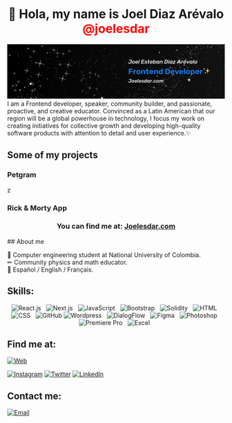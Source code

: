 <h1 align="center">👋 Hola, my name is Joel Diaz Arévalo <span style="color: red;">@joelesdar</span></h1>
<img src="https://raw.githubusercontent.com/joelesdar/joelesdar/main/Banner-Joelesdar.jpg" />
I am a Frontend developer, speaker, community builder, and passionate, proactive, and creative educator. Convinced as a Latin American that our region will be a global powerhouse in technology, I focus my work on creating initiatives for collective growth and developing high-quality software products with attention to detail and user experience.✨

<h2>Some of my projects</h2>

<h3>Petgram</h3>
z
<h3>Rick & Morty App</h3>
<h3 align="center"> You can find me at: <a align="center" href="https://joelesdar.com">Joelesdar.com</a></h3>
## About me

📖 Computer engineering student at National University of Colombia.</br>
✏ Community physics and math educator.</br>
📣 Español / English / Français.

## Skills:
<p align="center">
  <img src="https://img.shields.io/badge/Reactjs-61DAFB?style=for-the-badge&logo=react&logoColor=white" alt="React.js" />&nbsp;&nbsp;
  <img src="https://img.shields.io/badge/Nextjs-000000?style=for-the-badge&logo=nextdotjs&logoColor=white" alt="Next.js" />&nbsp;&nbsp;
  <img src="https://img.shields.io/badge/JavaScript-323330?style=for-the-badge&logo=javascript&logoColor=F7DF1E" alt="JavaScript" />&nbsp;&nbsp;
  <img src="https://img.shields.io/badge/Bootstrap-7952B3?style=for-the-badge&logo=bootstrap&logoColor=white" alt="Bootstrap" />&nbsp;&nbsp;
  <img src="https://img.shields.io/badge/Solidity-5C6BC0?style=for-the-badge&logo=solidity&logoColor=white" alt="Solidity" />&nbsp;&nbsp;
  <img src="https://img.shields.io/badge/HTML5-E34F26?style=for-the-badge&logo=html5&logoColor=white" alt="HTML" />&nbsp;&nbsp;
  <img src="https://img.shields.io/badge/CSS3-1572B6?style=for-the-badge&logo=css3&logoColor=white" alt="CSS" />&nbsp;&nbsp;
  <img src="https://img.shields.io/badge/GitHub%20-%23000.svg?&style=for-the-badge&logo=github&logoColor=white" alt="GitHub" />
  <img src="https://img.shields.io/badge/Wordpress-21759B?style=for-the-badge&logo=wordpress&logoColor=white" alt="Wordpress" />&nbsp;&nbsp;
  <img src="https://img.shields.io/badge/Dialogflow-FF9800?style=for-the-badge&logo=dialogflow&logoColor=white" alt="DialogFlow" />&nbsp;&nbsp;
  <img src="https://img.shields.io/badge/Figma-F24E1E?style=for-the-badge&logo=figma&logoColor=white" alt="Figma">&nbsp;&nbsp;
  <img src="https://img.shields.io/badge/Photoshop-31A8FF?style=for-the-badge&logo=adobephotoshop&logoColor=white" alt="Photoshop">&nbsp;&nbsp;
  <img src="https://img.shields.io/badge/Premiere&nbsp;Pro-9999FF?style=for-the-badge&logo=adobepremierepro&logoColor=white" alt="Premiere Pro">&nbsp;&nbsp;
  <img src="https://img.shields.io/badge/Excel-217346?style=for-the-badge&logo=microsoftexcel&logoColor=white" alt="Excel">&nbsp;&nbsp;
</p>

<!-- ![Node.js](https://img.shields.io/badge/Node.js-339933?style=for-the-badge&logo=node.js&logoColor=white&labelColor=101010)</br> -->

## Find me at:

[![Web](https://img.shields.io/badge/Sitio_Web-joelesdar.com-1c82f6?style=for-the-badge&logo=firefox-browser&logoColor=white&labelColor=101010)](https://joelesdar.com/)
<!--- [![YouTube](https://img.shields.io/badge/YouTube-DevExperto-FF0000?style=for-the-badge&logo=youtube&logoColor=white&labelColor=101010)](https://devexperto.com/youtube) --->
[![Instagram](https://img.shields.io/badge/Instagram-@joelesdar-E4405F?style=for-the-badge&logo=instagram&logoColor=white&labelColor=101010)](https://www.instagram.com/joelesdar/)
[![Twitter](https://img.shields.io/badge/Twitter-@joelesdar-1DA1F2?style=for-the-badge&logo=twitter&logoColor=white&labelColor=101010)](https://twitter.com/JoelEsDar)
[![LinkedIn](https://img.shields.io/badge/LinkedIn-Joel_Diaz_Arevalo-0077B5?style=for-the-badge&logo=linkedin&logoColor=white&labelColor=101010)](https://www.linkedin.com/in/joelesdar/)

## Contact me:

[![Email](https://img.shields.io/badge/Email-Joel-EA4335?style=for-the-badge&logo=gmail&logoColor=white&labelColor=101010)](mailto:jodiazare@gmail.com)

<!---
JoeLink12/JoeLink12 is a ✨ special ✨ repository because its `README.md` (this file) appears on your GitHub profile.
You can click the Preview link to take a look at your changes.
--->
